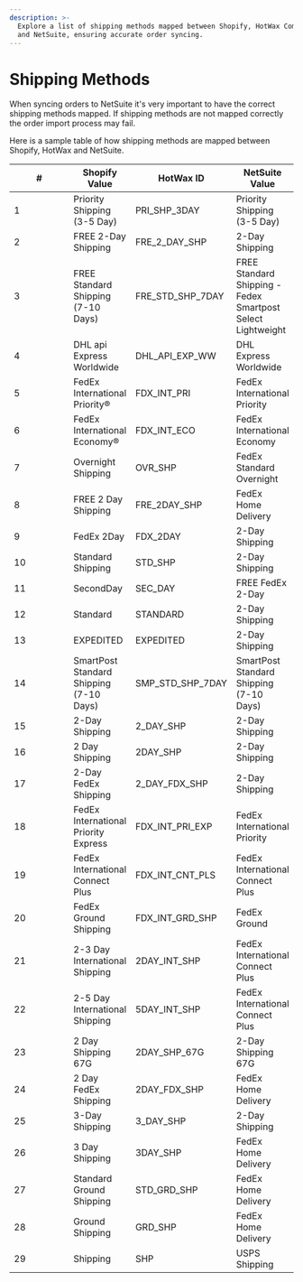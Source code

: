 ```yaml
---
description: >-
  Explore a list of shipping methods mapped between Shopify, HotWax Commerce,
  and NetSuite, ensuring accurate order syncing.
---
```


# Shipping Methods

When syncing orders to NetSuite it's very important to have the correct shipping methods mapped. If shipping methods are not mapped correctly the order import process may fail.

Here is a sample table of how shipping methods are mapped between Shopify, HotWax and NetSuite.

<table><thead><tr><th width="144">#</th><th>Shopify Value</th><th>HotWax ID</th><th>NetSuite Value</th></tr></thead><tbody><tr><td>1</td><td>Priority Shipping (3-5 Day)</td><td>PRI_SHP_3DAY</td><td>Priority Shipping (3-5 Day)</td></tr><tr><td>2</td><td>FREE 2-Day Shipping</td><td>FRE_2_DAY_SHP</td><td>2-Day Shipping</td></tr><tr><td>3</td><td>FREE Standard Shipping (7-10 Days)</td><td>FRE_STD_SHP_7DAY</td><td>FREE Standard Shipping - Fedex Smartpost Select Lightweight</td></tr><tr><td>4</td><td>DHL api Express Worldwide</td><td>DHL_API_EXP_WW</td><td>DHL Express Worldwide</td></tr><tr><td>5</td><td>FedEx International Priority®</td><td>FDX_INT_PRI</td><td>FedEx International Priority</td></tr><tr><td>6</td><td>FedEx International Economy®</td><td>FDX_INT_ECO</td><td>FedEx International Economy</td></tr><tr><td>7</td><td>Overnight Shipping</td><td>OVR_SHP</td><td>FedEx Standard Overnight</td></tr><tr><td>8</td><td>FREE 2 Day Shipping</td><td>FRE_2DAY_SHP</td><td>FedEx Home Delivery</td></tr><tr><td>9</td><td>FedEx 2Day</td><td>FDX_2DAY</td><td>2-Day Shipping</td></tr><tr><td>10</td><td>Standard Shipping</td><td>STD_SHP</td><td>2-Day Shipping</td></tr><tr><td>11</td><td>SecondDay</td><td>SEC_DAY</td><td>FREE FedEx 2-Day</td></tr><tr><td>12</td><td>Standard</td><td>STANDARD</td><td>2-Day Shipping</td></tr><tr><td>13</td><td>EXPEDITED</td><td>EXPEDITED</td><td>2-Day Shipping</td></tr><tr><td>14</td><td>SmartPost Standard Shipping (7-10 Days)</td><td>SMP_STD_SHP_7DAY</td><td>SmartPost Standard Shipping (7-10 Days)</td></tr><tr><td>15</td><td>2-Day Shipping</td><td>2_DAY_SHP</td><td>2-Day Shipping</td></tr><tr><td>16</td><td>2 Day Shipping</td><td>2DAY_SHP</td><td>2-Day Shipping</td></tr><tr><td>17</td><td>2-Day FedEx Shipping</td><td>2_DAY_FDX_SHP</td><td>2-Day Shipping</td></tr><tr><td>18</td><td>FedEx International Priority Express</td><td>FDX_INT_PRI_EXP</td><td>FedEx International Priority</td></tr><tr><td>19</td><td>FedEx International Connect Plus</td><td>FDX_INT_CNT_PLS</td><td>FedEx International Connect Plus</td></tr><tr><td>20</td><td>FedEx Ground Shipping</td><td>FDX_INT_GRD_SHP</td><td>FedEx Ground</td></tr><tr><td>21</td><td>2-3 Day International Shipping</td><td>2DAY_INT_SHP</td><td>FedEx International Connect Plus</td></tr><tr><td>22</td><td>2-5 Day International Shipping</td><td>5DAY_INT_SHP</td><td>FedEx International Connect Plus</td></tr><tr><td>23</td><td>2 Day Shipping 67G</td><td>2DAY_SHP_67G</td><td>2-Day Shipping 67G</td></tr><tr><td>24</td><td>2 Day FedEx Shipping</td><td>2DAY_FDX_SHP</td><td>FedEx Home Delivery</td></tr><tr><td>25</td><td>3-Day Shipping</td><td>3_DAY_SHP</td><td>2-Day Shipping</td></tr><tr><td>26</td><td>3 Day Shipping</td><td>3DAY_SHP</td><td>FedEx Home Delivery</td></tr><tr><td>27</td><td>Standard Ground Shipping</td><td>STD_GRD_SHP</td><td>FedEx Home Delivery</td></tr><tr><td>28</td><td>Ground Shipping</td><td>GRD_SHP</td><td>FedEx Home Delivery</td></tr><tr><td>29</td><td>Shipping</td><td>SHP</td><td>USPS Shipping</td></tr></tbody></table>
